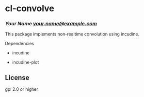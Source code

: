 # cl-convolve
### _Your Name <your.name@example.com>_

This package implements non-realtime convolution using incudine.

Dependencies

- incudine

- incudine-plot

## License

gpl 2.0 or higher

